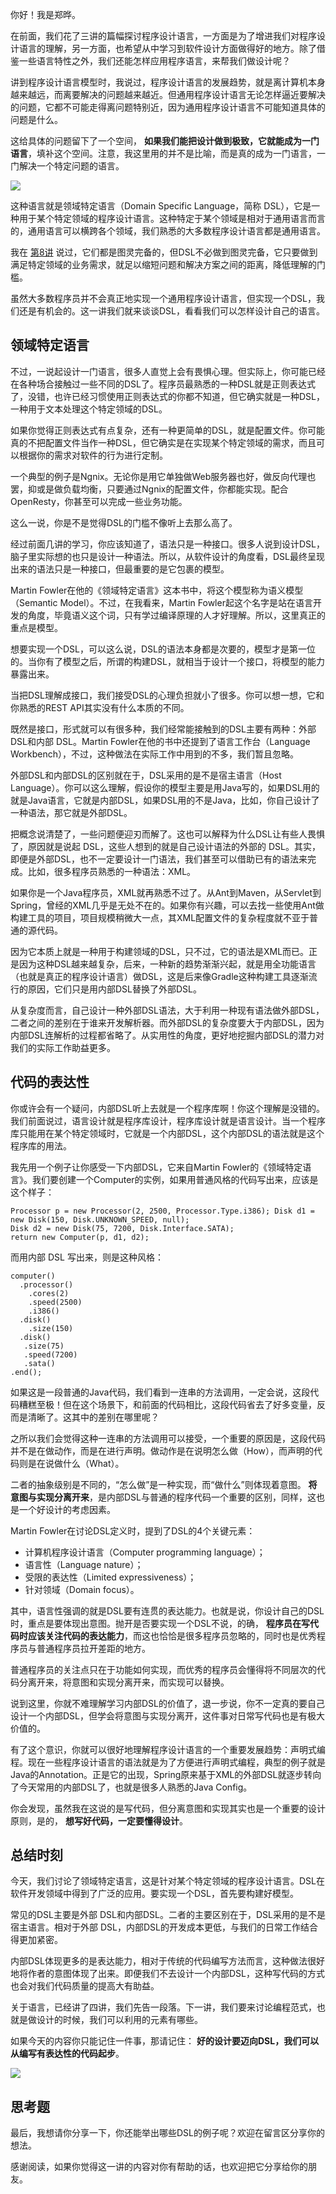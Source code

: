 你好！我是郑晔。

在前面，我们花了三讲的篇幅探讨程序设计语言，一方面是为了增进我们对程序设计语言的理解，另一方面，也希望从中学习到软件设计方面做得好的地方。除了借鉴一些语言特性之外，我们还能怎样应用程序语言，来帮我们做设计呢？

讲到程序设计语言模型时，我说过，程序设计语言的发展趋势，就是离计算机本身越来越远，而离要解决的问题越来越近。但通用程序设计语言无论怎样逼近要解决的问题，它都不可能走得离问题特别近，因为通用程序设计语言不可能知道具体的问题是什么。

这给具体的问题留下了一个空间， **如果我们能把设计做到极致，它就能成为一门语言**，填补这个空间。注意，我这里用的并不是比喻，而是真的成为一门语言，一门解决一个特定问题的语言。

![](https://static001.geekbang.org/resource/image/fd/c6/fd861a726b8a85d1d22ca56b78515cc6.jpg?wh=2284*1191)

这种语言就是领域特定语言（Domain Specific Language，简称 DSL），它是一种用于某个特定领域的程序设计语言。这种特定于某个领域是相对于通用语言而言的，通用语言可以横跨各个领域，我们熟悉的大多数程序设计语言都是通用语言。

我在 [第8讲](https://time.geekbang.org/column/article/245868) 说过，它们都是图灵完备的，但DSL不必做到图灵完备，它只要做到满足特定领域的业务需求，就足以缩短问题和解决方案之间的距离，降低理解的门槛。

虽然大多数程序员并不会真正地实现一个通用程序设计语言，但实现一个DSL，我们还是有机会的。这一讲我们就来谈谈DSL，看看我们可以怎样设计自己的语言。

## 领域特定语言

不过，一说起设计一门语言，很多人直觉上会有畏惧心理。但实际上，你可能已经在各种场合接触过一些不同的DSL了。程序员最熟悉的一种DSL就是正则表达式了，没错，也许已经习惯使用正则表达式的你都不知道，但它确实就是一种DSL，一种用于文本处理这个特定领域的DSL。

如果你觉得正则表达式有点复杂，还有一种更简单的DSL，就是配置文件。你可能真的不把配置文件当作一种DSL，但它确实是在实现某个特定领域的需求，而且可以根据你的需求对软件的行为进行定制。

一个典型的例子是Ngnix。无论你是用它单独做Web服务器也好，做反向代理也罢，抑或是做负载均衡，只要通过Ngnix的配置文件，你都能实现。配合OpenResty，你甚至可以完成一些业务功能。

这么一说，你是不是觉得DSL的门槛不像听上去那么高了。

经过前面几讲的学习，你应该知道了，语法只是一种接口。很多人说到设计DSL，脑子里实际想的也只是设计一种语法。所以，从软件设计的角度看，DSL最终呈现出来的语法只是一种接口，但最重要的是它包裹的模型。

Martin Fowler在他的《领域特定语言》这本书中，将这个模型称为语义模型（Semantic Model）。不过，在我看来，Martin Fowler起这个名字是站在语言开发的角度，毕竟语义这个词，只有学过编译原理的人才好理解。所以，这里真正的重点是模型。

想要实现一个DSL，可以这么说，DSL的语法本身都是次要的，模型才是第一位的。当你有了模型之后，所谓的构建DSL，就相当于设计一个接口，将模型的能力暴露出来。

当把DSL理解成接口，我们接受DSL的心理负担就小了很多。你可以想一想，它和你熟悉的REST API其实没有什么本质的不同。

既然是接口，形式就可以有很多种，我们经常能接触到的DSL主要有两种：外部DSL和内部 DSL。Martin Fowler在他的书中还提到了语言工作台（Language Workbench），不过，这种做法在实际工作中用到的不多，我们暂且忽略。

外部DSL和内部DSL的区别就在于，DSL采用的是不是宿主语言（Host Language）。你可以这么理解，假设你的模型主要是用Java写的，如果DSL用的就是Java语言，它就是内部DSL，如果DSL用的不是Java，比如，你自己设计了一种语法，那它就是外部DSL。

把概念说清楚了，一些问题便迎刃而解了。这也可以解释为什么DSL让有些人畏惧了，原因就是说起 DSL，这些人想到的就是自己设计语法的外部的 DSL。其实，即便是外部DSL，也不一定要设计一门语法，我们甚至可以借助已有的语法来完成。比如，很多程序员熟悉的一种语法：XML。

如果你是一个Java程序员，XML就再熟悉不过了。从Ant到Maven，从Servlet到Spring，曾经的XML几乎是无处不在的。如果你有兴趣，可以去找一些使用Ant做构建工具的项目，项目规模稍微大一点，其XML配置文件的复杂程度就不亚于普通的源代码。

因为它本质上就是一种用于构建领域的DSL，只不过，它的语法是XML而已。正是因为这种DSL越来越复杂，后来，一种新的趋势渐渐兴起，就是用全功能语言（也就是真正的程序设计语言）做DSL，这是后来像Gradle这种构建工具逐渐流行的原因，它们只是用内部DSL替换了外部DSL。

从复杂度而言，自己设计一种外部DSL语法，大于利用一种现有语法做外部DSL，二者之间的差别在于谁来开发解析器。而外部DSL的复杂度要大于内部DSL，因为内部DSL连解析的过程都省略了。从实用性的角度，更好地挖掘内部DSL的潜力对我们的实际工作助益更多。

## 代码的表达性

你或许会有一个疑问，内部DSL听上去就是一个程序库啊！你这个理解是没错的。我们前面说过，语言设计就是程序库设计，程序库设计就是语言设计。当一个程序库只能用在某个特定领域时，它就是一个内部DSL，这个内部DSL的语法就是这个程序库的用法。

我先用一个例子让你感受一下内部DSL，它来自Martin Fowler的《领域特定语言》。我们要创建一个Computer的实例，如果用普通风格的代码写出来，应该是这个样子：

```
Processor p = new Processor(2, 2500, Processor.Type.i386); Disk d1 = new Disk(150, Disk.UNKNOWN_SPEED, null);
Disk d2 = new Disk(75, 7200, Disk.Interface.SATA);
return new Computer(p, d1, d2);

```

而用内部 DSL 写出来，则是这种风格：

```
computer()
  .processor()
    .cores(2)
    .speed(2500)
    .i386()
  .disk()
    .size(150)
  .disk()
   .size(75)
   .speed(7200)
   .sata()
.end();

```

如果这是一段普通的Java代码，我们看到一连串的方法调用，一定会说，这段代码糟糕至极！但在这个场景下，和前面的代码相比，这段代码省去了好多变量，反而是清晰了。这其中的差别在哪里呢？

之所以我们会觉得这种一连串的方法调用可以接受，一个重要的原因是，这段代码并不是在做动作，而是在进行声明。做动作是在说明怎么做（How），而声明的代码则是在说做什么（What）。

二者的抽象级别是不同的，“怎么做”是一种实现，而“做什么”则体现着意图。 **将意图与实现分离开来**，是内部DSL与普通的程序代码一个重要的区别，同样，这也是一个好设计的考虑因素。

Martin Fowler在讨论DSL定义时，提到了DSL的4个关键元素：

- 计算机程序设计语言（Computer programming language）；
- 语言性（Language nature）；
- 受限的表达性（Limited expressiveness）；
- 针对领域（Domain focus）。

其中，语言性强调的就是DSL要有连贯的表达能力。也就是说，你设计自己的DSL时，重点是要体现出意图。抛开是否要实现一个DSL不说，的确， **程序员在写代码时应该关注代码的表达能力**，而这也恰恰是很多程序员忽略的，同时也是优秀程序员与普通程序员拉开差距的地方。

普通程序员的关注点只在于功能如何实现，而优秀的程序员会懂得将不同层次的代码分离开来，将意图和实现分离开来，而实现可以替换。

说到这里，你就不难理解学习内部DSL的价值了，退一步说，你不一定真的要自己设计一个内部DSL，但学会将意图与实现分离开，这件事对日常写代码也是有极大价值的。

有了这个意识，你就可以很好地理解程序设计语言的一个重要发展趋势：声明式编程。现在一些程序设计语言的语法就是为了方便进行声明式编程，典型的例子就是Java的Annotation。正是它的出现，Spring原来基于XML的外部DSL就逐步转向了今天常用的内部DSL了，也就是很多人熟悉的Java Config。

你会发现，虽然我在这说的是写代码，但分离意图和实现其实也是一个重要的设计原则，是的， **想写好代码，一定要懂得设计**。

## 总结时刻

今天，我们讨论了领域特定语言，这是针对某个特定领域的程序设计语言。DSL在软件开发领域中得到了广泛的应用。要实现一个DSL，首先要构建好模型。

常见的DSL主要是外部 DSL和内部DSL。二者的主要区别在于，DSL采用的是不是宿主语言。相对于外部 DSL，内部DSL的开发成本更低，与我们的日常工作结合得更加紧密。

内部DSL体现更多的是表达能力，相对于传统的代码编写方法而言，这种做法很好地将作者的意图体现了出来。即便我们不去设计一个内部DSL，这种写代码的方式也会对我们代码质量的提高大有助益。

关于语言，已经讲了四讲，我们先告一段落。下一讲，我们要来讨论编程范式，也就是做设计的时候，我们可以利用的元素有哪些。

如果今天的内容你只能记住一件事，那请记住： **好的设计要迈向DSL，我们可以从编写有表达性的代码起步**。

![](https://static001.geekbang.org/resource/image/75/33/7516280b19aacd35a2235e54d14b0833.jpg?wh=2284*1475)

## 思考题

最后，我想请你分享一下，你还能举出哪些DSL的例子呢？欢迎在留言区分享你的想法。

感谢阅读，如果你觉得这一讲的内容对你有帮助的话，也欢迎把它分享给你的朋友。